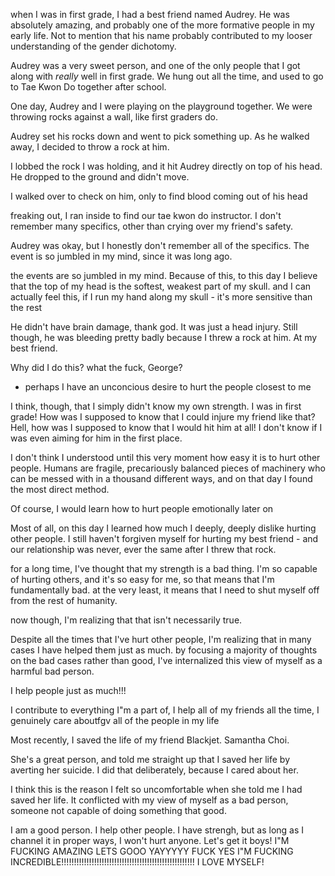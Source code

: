 
when I was in first grade, I had a best friend named Audrey. He was absolutely amazing, and probably one of the more formative people in my early life. Not to mention that his name probably contributed to my looser understanding of the gender dichotomy.

Audrey was a very sweet person, and one of the only people that I got along with *really* well in first grade. We hung out all the time, and used to go to Tae Kwon Do together after school.

One day, Audrey and I were playing on the playground together. We were throwing rocks against a wall, like first graders do.

Audrey set his rocks down and went to pick something up. As he walked away, I decided to throw a rock at him.

I lobbed the rock I was holding, and it hit Audrey directly on top of his head. He dropped to the ground and didn't move.

I walked over to check on him, only to find blood coming out of his head

freaking out, I ran inside to find our tae kwon do instructor. I don't remember many specifics, other than crying over my friend's safety.

Audrey was okay, but I honestly don't remember all of the specifics. The event is so jumbled in my mind, since it was long ago. 

the events are so jumbled in my mind. Because of this, to this day I believe that the top of my head is the softest, weakest part of my skull. and I can actually feel this, if I run my hand along my skull - it's more sensitive than the rest


He didn't have brain damage, thank god. It was just a head injury. Still though, he was bleeding pretty badly because I threw a rock at him. At my best friend.

Why did I do this?
what the fuck, George?

- perhaps I have an unconcious desire to hurt the people closest to me

I think, though, that I simply didn't know my own strength. I was in first grade! How was I supposed to know that I could injure my friend like that? Hell, how was I supposed to know that I would hit him at all! I don't know if I was even aiming for him in the first place.

I don't think I understood until this very moment how easy it is to hurt other people. Humans are fragile, precariously balanced pieces of machinery who can be messed with in a thousand different ways, and on that day I found the most direct method.

Of course, I would learn how to hurt people emotionally later on

Most of all, on this day I learned how much I deeply, deeply dislike hurting other people. I still haven't forgiven myself for hurting my best friend - and our relationship was never, ever the same after I threw that rock.





for a long time, I've thought that my strength is a bad thing. I'm so capable of hurting others, and it's so easy for me, so that means that I'm fundamentally bad. at the very least, it means that I need to shut myself off from the rest of humanity.

now though, I'm realizing that that isn't necessarily true.

Despite all the times that I've hurt other people, I'm realizing that in many cases I have helped them just as much. by focusing a majority of thoughts on the bad cases rather than good, I've internalized this view of myself as a harmful bad person. 

I help people just as much!!!

I contribute to everything I"m a part of, I help all of my friends all the time, I genuinely care aboutfgv all of the people in my life


Most recently, I saved the life of my friend Blackjet. Samantha Choi.

She's a great person, and told me straight up that I saved her life by averting her suicide. I did that deliberately, because I cared about her.

I think this is the reason I felt so uncomfortable when she told me I had saved her life. It conflicted with my view of myself as a bad person, someone not capable of doing something that good.

I am a good person. I help other people. I have strengh, but as long as I channel it in proper ways, I won't hurt anyone. Let's get it boys! I"M FUCKING AMAZING LETS GOOO YAYYYYY FUCK YES I"M FUCKING INCREDIBLE!!!!!!!!!!!!!!!!!!!!!!!!!!!!!!!!!!!!!!!!!!!!!!!!!!!!! I LOVE MYSELF!